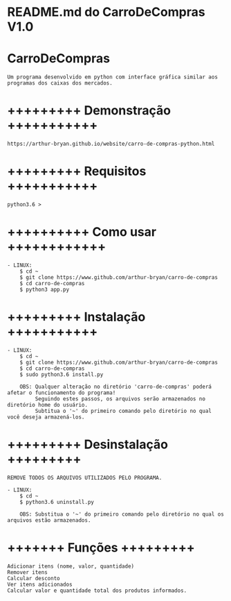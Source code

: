 # README.md do CarroDeCompras  V1.0

# CarroDeCompras
    Um programa desenvolvido em python com interface gráfica similar aos programas dos caixas dos mercados.

# +++++++++ Demonstração +++++++++++
    https://arthur-bryan.github.io/website/carro-de-compras-python.html

# +++++++++ Requisitos +++++++++++
    python3.6 >

# ++++++++++ Como usar ++++++++++++
    
    - LINUX:
        $ cd ~
        $ git clone https://www.github.com/arthur-bryan/carro-de-compras
        $ cd carro-de-compras
        $ python3 app.py

# +++++++++ Instalação +++++++++++
   
    - LINUX:
        $ cd ~
        $ git clone https://www.github.com/arthur-bryan/carro-de-compras
        $ cd carro-de-compras
        $ sudo python3.6 install.py
        
        OBS: Qualquer alteração no diretório 'carro-de-compras' poderá afetar o funcionamento do programa!
             Seguindo estes passos, os arquivos serão armazenados no diretório home do usuário.
             Subtitua o '~' do primeiro comando pelo diretório no qual você deseja armazená-los.

# +++++++++ Desinstalação +++++++++
    REMOVE TODOS OS ARQUIVOS UTILIZADOS PELO PROGRAMA.
    
    - LINUX:
        $ cd ~ 
        $ python3.6 uninstall.py
        
        OBS: Substitua o '~' do primeiro comando pelo diretório no qual os arquivos estão armazenados.
           
# +++++++ Funções +++++++++
    Adicionar itens (nome, valor, quantidade)
    Remover itens
    Calcular desconto
    Ver itens adicionados
    Calcular valor e quantidade total dos produtos informados.
